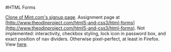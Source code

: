 #HTML Forms

[Clone of Mint.com's signup page](html-css/html-forms). Assignment page at [http://www.theodinproject.com/html5-and-css3/html-forms](http://www.theodinproject.com/html5-and-css3/html-forms). Not implemented: interactivity, checkbox styling, lock icon in password box, and exact position of nav dividers. Otherwise pixel-perfect, at least in Firefox. View [here](https://htmlpreview.github.io/?https://github.com/cdouglass/odin-project-exercises/blob/master/html-css/html-forms/signup.html).
